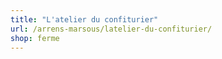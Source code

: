 ```yaml
---
title: "L'atelier du confiturier"
url: /arrens-marsous/latelier-du-confiturier/
shop: ferme
---
```

